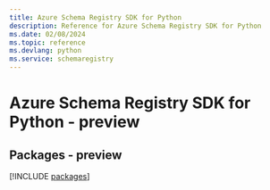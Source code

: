 ```yaml
---
title: Azure Schema Registry SDK for Python
description: Reference for Azure Schema Registry SDK for Python
ms.date: 02/08/2024
ms.topic: reference
ms.devlang: python
ms.service: schemaregistry
---
```

# Azure Schema Registry SDK for Python - preview
## Packages - preview
[!INCLUDE [packages](schema-registry-index.md)]